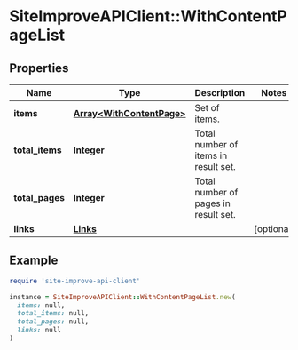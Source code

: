 # SiteImproveAPIClient::WithContentPageList

## Properties

| Name | Type | Description | Notes |
| ---- | ---- | ----------- | ----- |
| **items** | [**Array&lt;WithContentPage&gt;**](WithContentPage.md) | Set of items. |  |
| **total_items** | **Integer** | Total number of items in result set. |  |
| **total_pages** | **Integer** | Total number of pages in result set. |  |
| **links** | [**Links**](Links.md) |  | [optional] |

## Example

```ruby
require 'site-improve-api-client'

instance = SiteImproveAPIClient::WithContentPageList.new(
  items: null,
  total_items: null,
  total_pages: null,
  links: null
)
```

